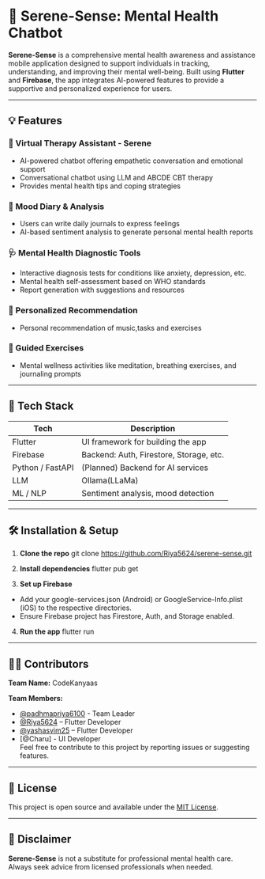 # 🌿 Serene-Sense: Mental Health Chatbot

**Serene-Sense** is a comprehensive mental health awareness and assistance mobile application designed to support individuals in tracking, understanding, and improving their mental well-being. Built using **Flutter** and **Firebase**, the app integrates AI-powered features to provide a supportive and personalized experience for users.

---

## 💡 Features

### 🧠 Virtual Therapy Assistant - **Serene**
- AI-powered chatbot offering empathetic conversation and emotional support
- Conversational chatbot using LLM and ABCDE CBT therapy
- Provides mental health tips and coping strategies

### 📖 Mood Diary & Analysis
- Users can write daily journals to express feelings
- AI-based sentiment analysis to generate personal mental health reports

### 🩺 Mental Health Diagnostic Tools
- Interactive diagnosis tests for conditions like anxiety, depression, etc.
- Mental health self-assessment based on WHO standards
- Report generation with suggestions and resources

### 🎯 Personalized Recommendation
- Personal recommendation of music,tasks and exercises

### 🧘 Guided Exercises
- Mental wellness activities like meditation, breathing exercises, and journaling prompts

---

## 📱 Tech Stack

| Tech         | Description                            |
|--------------|----------------------------------------|
| Flutter      | UI framework for building the app      |
| Firebase     | Backend: Auth, Firestore, Storage, etc.|
| Python / FastAPI |(Planned) Backend for AI services  |
| LLM           | Ollama(LLaMa)
| ML / NLP     | Sentiment analysis, mood detection     |

---

## 🛠️ Installation & Setup

1. **Clone the repo**
   git clone https://github.com/Riya5624/serene-sense.git
   

2. **Install dependencies**
flutter pub get

3. **Set up Firebase**
- Add your google-services.json (Android) or GoogleService-Info.plist (iOS) to the respective directories.
- Ensure Firebase project has Firestore, Auth, and Storage enabled.

4. **Run the app**
flutter run

---



## 🙋‍♀️ Contributors
**Team Name:**
    CodeKanyaas

**Team Members:**
- [@padhmapriya6100](https://github.com/padhmapriya6100) - Team Leader
- [@Riya5624](https://github.com/Riya5624) – Flutter Developer
- [@yashasvim25](https://github.com/yashasvim25) – Flutter Developer
- [@Charu] - UI Developer<br>
Feel free to contribute to this project by reporting issues or suggesting features.

---

## 📄 License
This project is open source and available under the [MIT License](LICENSE).

---

## 🧠 Disclaimer
**Serene-Sense** is not a substitute for professional mental health care. Always seek advice from licensed professionals when needed.




